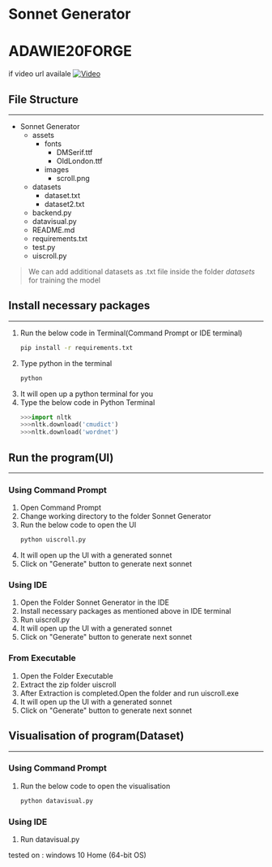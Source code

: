 # Sonnet Generator
# ADAWIE20FORGE


if video url availale
[![Video](http://img.youtube.com/vi/MKWrQO8cI8c/0.jpg)](https://youtu.be/MKWrQO8cI8c)


## File Structure
---
* Sonnet Generator
    * assets
        * fonts
            * DMSerif.ttf
            * OldLondon.ttf
        * images
            * scroll.png
    * datasets
        * dataset.txt
        * dataset2.txt
    * backend.py
    * datavisual.py
    * README.md
    * requirements.txt
    * test.py
    * uiscroll.py

  
>We can add additional datasets as .txt  file inside the folder *datasets* for training the model


## Install necessary packages
---
1. Run the below code in Terminal(Command Prompt or IDE terminal)
    ```bash
    pip install -r requirements.txt
    ```
2. Type python in the terminal
    ```bash
    python
    ```
3. It will open up a python terminal for you
4. Type the below code in Python Terminal
    ```python
    >>>import nltk
    >>>nltk.download('cmudict')
    >>>nltk.download('wordnet')
    ```

## Run the program(UI)
---
### Using Command Prompt

1. Open Command Prompt
2. Change working directory to the folder Sonnet Generator
3. Run the below code to open the UI
    ```bash
    python uiscroll.py
    ```
4. It will open up the UI with a generated sonnet
5. Click on "Generate" button to generate next sonnet

### Using IDE
1. Open the Folder Sonnet Generator in the IDE
2. Install necessary packages as mentioned above in IDE terminal
3. Run uiscroll.py
4. It will open up the UI with a generated sonnet
5. Click on "Generate" button to generate next sonnet

### From Executable
1. Open the Folder Executable
2. Extract the zip folder uiscroll
3. After Extraction is completed.Open the folder and run uiscroll.exe
4. It will open up the UI with a generated sonnet
5. Click on "Generate" button to generate next sonnet

## Visualisation of program(Dataset)
---
### Using Command Prompt

1. Run the below code to open the visualisation
    ```bash
    python datavisual.py
    ```

### Using IDE

1. Run datavisual.py

tested on : windows 10 Home (64-bit OS)